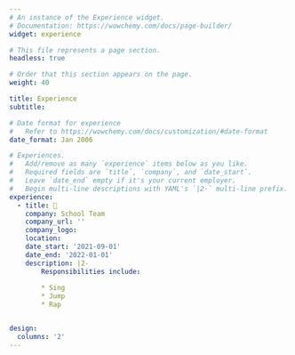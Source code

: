 ```yaml
---
# An instance of the Experience widget.
# Documentation: https://wowchemy.com/docs/page-builder/
widget: experience

# This file represents a page section.
headless: true

# Order that this section appears on the page.
weight: 40

title: Experience
subtitle:

# Date format for experience
#   Refer to https://wowchemy.com/docs/customization/#date-format
date_format: Jan 2006

# Experiences.
#   Add/remove as many `experience` items below as you like.
#   Required fields are `title`, `company`, and `date_start`.
#   Leave `date_end` empty if it's your current employer.
#   Begin multi-line descriptions with YAML's `|2-` multi-line prefix.
experience:
  - title: 🏀
    company: School Team
    company_url: ''
    company_logo:
    location: 
    date_start: '2021-09-01'
    date_end: '2022-01-01'
    description: |2-
        Responsibilities include:
        
        * Sing
        * Jump
        * Rap


design:
  columns: '2'
---
```


